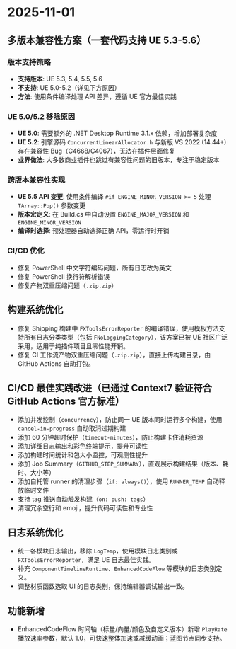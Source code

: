 # 2025-11-01

## 多版本兼容性方案（一套代码支持 UE 5.3-5.6）

### 版本支持策略
- **支持版本**: UE 5.3, 5.4, 5.5, 5.6
- **不支持**: UE 5.0-5.2（详见下方原因）
- **方法**: 使用条件编译处理 API 差异，遵循 UE 官方最佳实践

### UE 5.0/5.2 移除原因
- **UE 5.0**: 需要额外的 .NET Desktop Runtime 3.1.x 依赖，增加部署复杂度
- **UE 5.2**: 引擎源码 `ConcurrentLinearAllocator.h` 与新版 VS 2022 (14.44+) 存在兼容性 Bug（C4668/C4067），无法在插件层面修复
- **业界做法**: 大多数商业插件也跳过有兼容性问题的旧版本，专注于稳定版本

### 跨版本兼容性实现
- **UE 5.5 API 变更**: 使用条件编译 `#if ENGINE_MINOR_VERSION >= 5` 处理 `TArray::Pop()` 参数变更
- **版本宏定义**: 在 Build.cs 中自动设置 `ENGINE_MAJOR_VERSION` 和 `ENGINE_MINOR_VERSION`
- **编译时选择**: 预处理器自动选择正确 API，零运行时开销

### CI/CD 优化
- 修复 PowerShell 中文字符编码问题，所有日志改为英文
- 修复 PowerShell 换行符解析错误
- 修复产物双重压缩问题（`.zip.zip`）

## 构建系统优化
- 修复 Shipping 构建中 `FXToolsErrorReporter` 的编译错误，使用模板方法支持所有日志分类类型（包括 `FNoLoggingCategory`），该方案已被 UE 社区广泛采用，适用于纯插件项目且零性能开销。
- 修复 CI 工作流产物双重压缩问题（`.zip.zip`），直接上传构建目录，由 GitHub Actions 自动打包。

## CI/CD 最佳实践改进（已通过 Context7 验证符合 GitHub Actions 官方标准）
- 添加并发控制（`concurrency`），防止同一 UE 版本同时运行多个构建，使用 `cancel-in-progress` 自动取消过期构建
- 添加 60 分钟超时保护（`timeout-minutes`），防止构建卡住消耗资源
- 添加详细日志输出和彩色终端提示，提升可读性
- 添加构建时间统计和包大小监控，可观测性提升
- 添加 Job Summary（`GITHUB_STEP_SUMMARY`），直观展示构建结果（版本、耗时、大小等）
- 添加自托管 runner 的清理步骤（`if: always()`），使用 `RUNNER_TEMP` 自动释放临时文件
- 支持 tag 推送自动触发构建（`on: push: tags`）
- 清理冗余空行和 emoji，提升代码可读性和专业性

## 日志系统优化
- 统一各模块日志输出，移除 `LogTemp`，使用模块日志类别或 `FXToolsErrorReporter`，满足 UE 日志最佳实践。
- 补充 `ComponentTimelineRuntime`、`EnhancedCodeFlow` 等模块的日志类别定义。
- 调整材质函数选取 UI 的日志类别，保持编辑器调试输出一致。

## 功能新增
- EnhancedCodeFlow 时间轴（标量/向量/颜色及自定义版本）新增 `PlayRate` 播放速率参数，默认 1.0，可快速整体加速或减缓动画；蓝图节点同步支持。